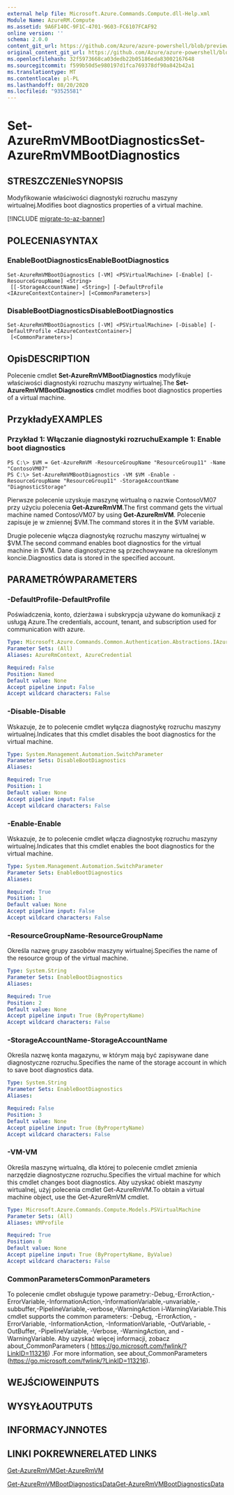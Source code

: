 ```yaml
---
external help file: Microsoft.Azure.Commands.Compute.dll-Help.xml
Module Name: AzureRM.Compute
ms.assetid: 9A6F140C-9F1C-4701-9603-FC6107FCAF92
online version: ''
schema: 2.0.0
content_git_url: https://github.com/Azure/azure-powershell/blob/preview/src/ResourceManager/Compute/Stack/Commands.Compute/help/Set-AzureRmVMBootDiagnostics.md
original_content_git_url: https://github.com/Azure/azure-powershell/blob/preview/src/ResourceManager/Compute/Stack/Commands.Compute/help/Set-AzureRmVMBootDiagnostics.md
ms.openlocfilehash: 32f5973668ca03dedb22b05186eda83002167648
ms.sourcegitcommit: f599b50d5e980197d1fca769378df90a842b42a1
ms.translationtype: MT
ms.contentlocale: pl-PL
ms.lasthandoff: 08/20/2020
ms.locfileid: "93525581"
---
```

# <span data-ttu-id="ccbf0-101">Set-AzureRmVMBootDiagnostics</span><span class="sxs-lookup"><span data-stu-id="ccbf0-101">Set-AzureRmVMBootDiagnostics</span></span>

## <span data-ttu-id="ccbf0-102">STRESZCZENIe</span><span class="sxs-lookup"><span data-stu-id="ccbf0-102">SYNOPSIS</span></span>
<span data-ttu-id="ccbf0-103">Modyfikowanie właściwości diagnostyki rozruchu maszyny wirtualnej.</span><span class="sxs-lookup"><span data-stu-id="ccbf0-103">Modifies boot diagnostics properties of a virtual machine.</span></span>

[!INCLUDE [migrate-to-az-banner](../../includes/migrate-to-az-banner.md)]

## <span data-ttu-id="ccbf0-104">POLECENIA</span><span class="sxs-lookup"><span data-stu-id="ccbf0-104">SYNTAX</span></span>

### <span data-ttu-id="ccbf0-105">EnableBootDiagnostics</span><span class="sxs-lookup"><span data-stu-id="ccbf0-105">EnableBootDiagnostics</span></span>
```
Set-AzureRmVMBootDiagnostics [-VM] <PSVirtualMachine> [-Enable] [-ResourceGroupName] <String>
 [[-StorageAccountName] <String>] [-DefaultProfile <IAzureContextContainer>] [<CommonParameters>]
```

### <span data-ttu-id="ccbf0-106">DisableBootDiagnostics</span><span class="sxs-lookup"><span data-stu-id="ccbf0-106">DisableBootDiagnostics</span></span>
```
Set-AzureRmVMBootDiagnostics [-VM] <PSVirtualMachine> [-Disable] [-DefaultProfile <IAzureContextContainer>]
 [<CommonParameters>]
```

## <span data-ttu-id="ccbf0-107">Opis</span><span class="sxs-lookup"><span data-stu-id="ccbf0-107">DESCRIPTION</span></span>
<span data-ttu-id="ccbf0-108">Polecenie cmdlet **Set-AzureRmVMBootDiagnostics** modyfikuje właściwości diagnostyki rozruchu maszyny wirtualnej.</span><span class="sxs-lookup"><span data-stu-id="ccbf0-108">The **Set-AzureRmVMBootDiagnostics** cmdlet modifies boot diagnostics properties of a virtual machine.</span></span>

## <span data-ttu-id="ccbf0-109">Przykłady</span><span class="sxs-lookup"><span data-stu-id="ccbf0-109">EXAMPLES</span></span>

### <span data-ttu-id="ccbf0-110">Przykład 1: Włączanie diagnostyki rozruchu</span><span class="sxs-lookup"><span data-stu-id="ccbf0-110">Example 1: Enable boot diagnostics</span></span>
```
PS C:\> $VM = Get-AzureRmVM -ResourceGroupName "ResourceGroup11" -Name "ContosoVM07"
PS C:\> Set-AzureRmVMBootDiagnostics -VM $VM -Enable -ResourceGroupName "ResourceGroup11" -StorageAccountName "DiagnosticStorage"
```

<span data-ttu-id="ccbf0-111">Pierwsze polecenie uzyskuje maszynę wirtualną o nazwie ContosoVM07 przy użyciu polecenia **Get-AzureRmVM**.</span><span class="sxs-lookup"><span data-stu-id="ccbf0-111">The first command gets the virtual machine named ContosoVM07 by using **Get-AzureRmVM**.</span></span>
<span data-ttu-id="ccbf0-112">Polecenie zapisuje je w zmiennej $VM.</span><span class="sxs-lookup"><span data-stu-id="ccbf0-112">The command stores it in the $VM variable.</span></span>

<span data-ttu-id="ccbf0-113">Drugie polecenie włącza diagnostykę rozruchu maszyny wirtualnej w $VM.</span><span class="sxs-lookup"><span data-stu-id="ccbf0-113">The second command enables boot diagnostics for the virtual machine in $VM.</span></span>
<span data-ttu-id="ccbf0-114">Dane diagnostyczne są przechowywane na określonym koncie.</span><span class="sxs-lookup"><span data-stu-id="ccbf0-114">Diagnostics data is stored in the specified account.</span></span>

## <span data-ttu-id="ccbf0-115">PARAMETRÓW</span><span class="sxs-lookup"><span data-stu-id="ccbf0-115">PARAMETERS</span></span>

### <span data-ttu-id="ccbf0-116">-DefaultProfile</span><span class="sxs-lookup"><span data-stu-id="ccbf0-116">-DefaultProfile</span></span>
<span data-ttu-id="ccbf0-117">Poświadczenia, konto, dzierżawa i subskrypcja używane do komunikacji z usługą Azure.</span><span class="sxs-lookup"><span data-stu-id="ccbf0-117">The credentials, account, tenant, and subscription used for communication with azure.</span></span>

```yaml
Type: Microsoft.Azure.Commands.Common.Authentication.Abstractions.IAzureContextContainer
Parameter Sets: (All)
Aliases: AzureRmContext, AzureCredential

Required: False
Position: Named
Default value: None
Accept pipeline input: False
Accept wildcard characters: False
```

### <span data-ttu-id="ccbf0-118">-Disable</span><span class="sxs-lookup"><span data-stu-id="ccbf0-118">-Disable</span></span>
<span data-ttu-id="ccbf0-119">Wskazuje, że to polecenie cmdlet wyłącza diagnostykę rozruchu maszyny wirtualnej.</span><span class="sxs-lookup"><span data-stu-id="ccbf0-119">Indicates that this cmdlet disables the boot diagnostics for the virtual machine.</span></span>

```yaml
Type: System.Management.Automation.SwitchParameter
Parameter Sets: DisableBootDiagnostics
Aliases: 

Required: True
Position: 1
Default value: None
Accept pipeline input: False
Accept wildcard characters: False
```

### <span data-ttu-id="ccbf0-120">-Enable</span><span class="sxs-lookup"><span data-stu-id="ccbf0-120">-Enable</span></span>
<span data-ttu-id="ccbf0-121">Wskazuje, że to polecenie cmdlet włącza diagnostykę rozruchu maszyny wirtualnej.</span><span class="sxs-lookup"><span data-stu-id="ccbf0-121">Indicates that this cmdlet enables the boot diagnostics for the virtual machine.</span></span>

```yaml
Type: System.Management.Automation.SwitchParameter
Parameter Sets: EnableBootDiagnostics
Aliases: 

Required: True
Position: 1
Default value: None
Accept pipeline input: False
Accept wildcard characters: False
```

### <span data-ttu-id="ccbf0-122">-ResourceGroupName</span><span class="sxs-lookup"><span data-stu-id="ccbf0-122">-ResourceGroupName</span></span>
<span data-ttu-id="ccbf0-123">Określa nazwę grupy zasobów maszyny wirtualnej.</span><span class="sxs-lookup"><span data-stu-id="ccbf0-123">Specifies the name of the resource group of the virtual machine.</span></span>

```yaml
Type: System.String
Parameter Sets: EnableBootDiagnostics
Aliases: 

Required: True
Position: 2
Default value: None
Accept pipeline input: True (ByPropertyName)
Accept wildcard characters: False
```

### <span data-ttu-id="ccbf0-124">-StorageAccountName</span><span class="sxs-lookup"><span data-stu-id="ccbf0-124">-StorageAccountName</span></span>
<span data-ttu-id="ccbf0-125">Określa nazwę konta magazynu, w którym mają być zapisywane dane diagnostyczne rozruchu.</span><span class="sxs-lookup"><span data-stu-id="ccbf0-125">Specifies the name of the storage account in which to save boot diagnostics data.</span></span>

```yaml
Type: System.String
Parameter Sets: EnableBootDiagnostics
Aliases: 

Required: False
Position: 3
Default value: None
Accept pipeline input: True (ByPropertyName)
Accept wildcard characters: False
```

### <span data-ttu-id="ccbf0-126">-VM</span><span class="sxs-lookup"><span data-stu-id="ccbf0-126">-VM</span></span>
<span data-ttu-id="ccbf0-127">Określa maszynę wirtualną, dla której to polecenie cmdlet zmienia narzędzie diagnostyczne rozruchu.</span><span class="sxs-lookup"><span data-stu-id="ccbf0-127">Specifies the virtual machine for which this cmdlet changes boot diagnostics.</span></span>
<span data-ttu-id="ccbf0-128">Aby uzyskać obiekt maszyny wirtualnej, użyj polecenia cmdlet Get-AzureRmVM.</span><span class="sxs-lookup"><span data-stu-id="ccbf0-128">To obtain a virtual machine object, use the Get-AzureRmVM cmdlet.</span></span>

```yaml
Type: Microsoft.Azure.Commands.Compute.Models.PSVirtualMachine
Parameter Sets: (All)
Aliases: VMProfile

Required: True
Position: 0
Default value: None
Accept pipeline input: True (ByPropertyName, ByValue)
Accept wildcard characters: False
```

### <span data-ttu-id="ccbf0-129">CommonParameters</span><span class="sxs-lookup"><span data-stu-id="ccbf0-129">CommonParameters</span></span>
<span data-ttu-id="ccbf0-130">To polecenie cmdlet obsługuje typowe parametry:-Debug,-ErrorAction,-ErrorVariable,-InformationAction,-InformationVariable,-unvariable,-subbuffer,-PipelineVariable,-verbose,-WarningAction i-WarningVariable.</span><span class="sxs-lookup"><span data-stu-id="ccbf0-130">This cmdlet supports the common parameters: -Debug, -ErrorAction, -ErrorVariable, -InformationAction, -InformationVariable, -OutVariable, -OutBuffer, -PipelineVariable, -Verbose, -WarningAction, and -WarningVariable.</span></span> <span data-ttu-id="ccbf0-131">Aby uzyskać więcej informacji, zobacz about_CommonParameters ( https://go.microsoft.com/fwlink/?LinkID=113216) .</span><span class="sxs-lookup"><span data-stu-id="ccbf0-131">For more information, see about_CommonParameters (https://go.microsoft.com/fwlink/?LinkID=113216).</span></span>

## <span data-ttu-id="ccbf0-132">WEJŚCIOWE</span><span class="sxs-lookup"><span data-stu-id="ccbf0-132">INPUTS</span></span>

## <span data-ttu-id="ccbf0-133">WYSYŁA</span><span class="sxs-lookup"><span data-stu-id="ccbf0-133">OUTPUTS</span></span>

## <span data-ttu-id="ccbf0-134">INFORMACYJN</span><span class="sxs-lookup"><span data-stu-id="ccbf0-134">NOTES</span></span>

## <span data-ttu-id="ccbf0-135">LINKI POKREWNE</span><span class="sxs-lookup"><span data-stu-id="ccbf0-135">RELATED LINKS</span></span>

[<span data-ttu-id="ccbf0-136">Get-AzureRmVM</span><span class="sxs-lookup"><span data-stu-id="ccbf0-136">Get-AzureRmVM</span></span>](./Get-AzureRmVM.md)

[<span data-ttu-id="ccbf0-137">Get-AzureRmVMBootDiagnosticsData</span><span class="sxs-lookup"><span data-stu-id="ccbf0-137">Get-AzureRmVMBootDiagnosticsData</span></span>](./Get-AzureRmVMBootDiagnosticsData.md)


